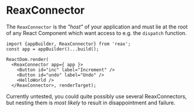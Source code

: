 # ReaxConnector

The `ReaxConnector` is the _"host"_ of your application and must lie at the root of any React Component which want access to e.g. the `dispatch` function.

    import {appBuilder, ReaxConnector} from 'reax';
    const app = appBuilder()...build();

    ReactDom.render(
      <ReaxConnector app={ app }>
        <Button id="inc" label="Increment" />
        <Button id="undo" label="Undo" />
        <HelloWorld />
      </ReaxConnector>, renderTarget);

Currently untested, you could quite possibly use several ReaxConnectors, but nesting them is _most likely_ to result in disappointment and failure.